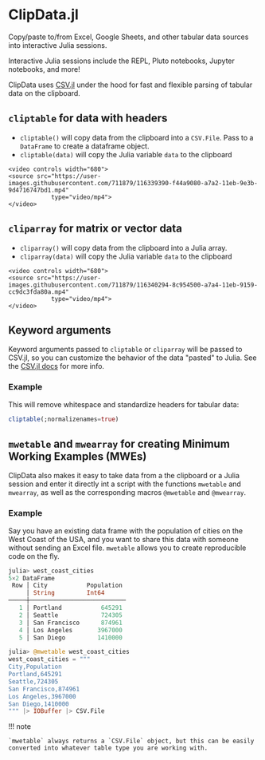 # ClipData.jl

Copy/paste to/from Excel, Google Sheets, and other tabular data sources into interactive Julia sessions.

Interactive Julia sessions include the REPL, Pluto notebooks, Jupyter notebooks, and more!


ClipData uses [CSV.jl](https://csv.juliadata.org/stable/) under the hood for fast and flexible parsing of tabular data on the clipboard. 

## `cliptable` for data with headers

- `cliptable()` will copy data from the clipboard into a `CSV.File`. Pass to a `DataFrame` to create a dataframe object.
- `cliptable(data)` will copy the Julia variable `data` to the clipboard

```@raw html
<video controls width="680">
<source src="https://user-images.githubusercontent.com/711879/116339390-f44a9080-a7a2-11eb-9e3b-9d4716747bd1.mp4"
            type="video/mp4">
</video>
```



## `cliparray` for matrix or vector data

- `cliparray()` will copy data from the clipboard into a Julia array.
- `cliparray(data)` will copy the Julia variable `data` to the clipboard

```@raw html
<video controls width="680">
<source src="https://user-images.githubusercontent.com/711879/116340294-8c954500-a7a4-11eb-9159-cc9dc3fda80a.mp4"
            type="video/mp4">
</video>
```


## Keyword arguments

Keyword arguments passed to `cliptable` or `cliparray` will be passed to CSV.jl, so you can customize the behavior of the data "pasted" to Julia. See the [CSV.jl docs](https://csv.juliadata.org/stable/) for more info.

### Example

This will remove whitespace and standardize headers for tabular data:

```julia
cliptable(;normalizenames=true)
```

## `mwetable` and `mwearray` for creating Minimum Working Examples (MWEs)

ClipData also makes it easy to take data from a the clipboard or a Julia session and enter it directly int a script with the functions `mwetable` and `mwearray`, as well as the corresponding macros `@mwetable` and `@mwearray`.

### Example

Say you have an existing data frame with the population of cities on the West Coast of the USA, and you want to share this data with someone without sending an Excel file. `mwetable` allows you to create reproducible code on the fly. 

```julia
julia> west_coast_cities
5×2 DataFrame
 Row │ City           Population 
     │ String         Int64      
─────┼───────────────────────────
   1 │ Portland           645291
   2 │ Seattle            724305
   3 │ San Francisco      874961
   4 │ Los Angeles       3967000
   5 │ San Diego         1410000

julia> @mwetable west_coast_cities
west_coast_cities = """
City,Population
Portland,645291
Seattle,724305
San Francisco,874961
Los Angeles,3967000
San Diego,1410000
""" |> IOBuffer |> CSV.File
```

!!! note 

    `mwetable` always returns a `CSV.File` object, but this can be easily converted into whatever table type you are working with.